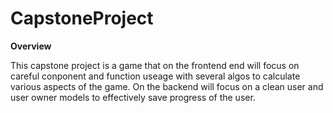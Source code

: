 # CapstoneProject

**Overview**

This capstone project is a game that on the frontend end will focus on careful conponent and function useage with several algos to calculate various aspects of the game. On the backend will focus on a clean user and user owner models to effectively save progress of the user.
